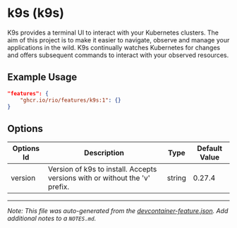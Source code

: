 
# k9s (k9s)

K9s provides a terminal UI to interact with your Kubernetes clusters. The aim of this project is to make it easier to navigate, observe and manage your applications in the wild. K9s continually watches Kubernetes for changes and offers subsequent commands to interact with your observed resources.

## Example Usage

```json
"features": {
    "ghcr.io/rio/features/k9s:1": {}
}
```

## Options

| Options Id | Description | Type | Default Value |
|-----|-----|-----|-----|
| version | Version of k9s to install. Accepts versions with or without the 'v' prefix. | string | 0.27.4 |



---

_Note: This file was auto-generated from the [devcontainer-feature.json](https://github.com/rio/features/blob/main/src/k9s/devcontainer-feature.json).  Add additional notes to a `NOTES.md`._
